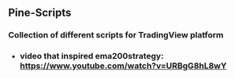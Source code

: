 ## Pine-Scripts

### Collection of different scripts for TradingView platform

* ### video that inspired ema200strategy: https://www.youtube.com/watch?v=URBgG8hL8wY
